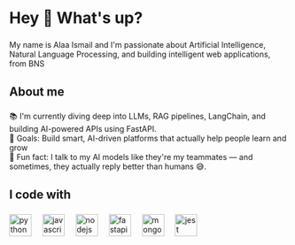<h1 align="left">Hey 👋 What's up?</h1>

###

<p align="left">My name is Alaa Ismail and I'm passionate about Artificial Intelligence, Natural Language Processing, and building intelligent web applications, from BNS </p>

###

<h2 align="left">About me</h2>

###

<p align="left">
  📚 I'm currently diving deep into LLMs, RAG pipelines, LangChain, and building AI-powered APIs using FastAPI.<br>
  🎯 Goals: Build smart, AI-driven platforms that actually help people learn and grow<br>
  🎲 Fun fact: I talk to my AI models like they're my teammates — and sometimes, they actually reply better than humans 😅.
</p>

###

<h2 align="left">I code with</h2>

###


<div align="left">
  <img src="https://cdn.jsdelivr.net/gh/devicons/devicon/icons/python/python-original.svg" height="40" alt="python logo" />
  <img width="12" />
  <img src="https://cdn.jsdelivr.net/gh/devicons/devicon/icons/javascript/javascript-original.svg" height="40" alt="javascript logo" />
  <img width="12" />
  <img src="https://cdn.jsdelivr.net/gh/devicons/devicon/icons/nodejs/nodejs-original.svg" height="40" alt="nodejs logo" />
  <img width="12" />
  <img src="https://cdn.jsdelivr.net/gh/devicons/devicon/icons/fastapi/fastapi-original.svg" height="40" alt="fastapi logo" />
  <img width="12" />
  <img src="https://cdn.jsdelivr.net/gh/devicons/devicon/icons/mongodb/mongodb-original.svg" height="40" alt="mongodb logo" />
  <img width="12" />
  <img src="https://cdn.jsdelivr.net/gh/devicons/devicon/icons/jest/jest-plain.svg" height="40" alt="jest logo" />
</div>


###
